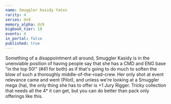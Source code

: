 ```yaml
---
name: Smuggler Kasidy Yates
rarity: 4
series: ds9
memory_alpha: ds9
bigbook_tier: 10
events: 4
in_portal: false
published: true
---
```


Something of a disappointment all around, Smuggler Kasidy is in the unenviable position of having people say that she has a CMD and ENG base "in the top 50!" (#41 for both) as if that's going to do much to soften the blow of such a thoroughly middle-of-the-road-crew. Her only shot at event relevance came and went (Pilot), and unless we're looking at a Smuggler mega (ha), the only thing she has to offer is +1 Jury Rigger. Tricky collection that needs all the 4* it can get, but you can do better than pack only offerings like this.

